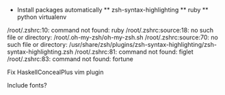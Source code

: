 * Install packages automatically
  ** zsh-syntax-highlighting
  ** ruby
  ** python virtualenv

/root/.zshrc:10: command not found: ruby
/root/.zshrc:source:18: no such file or directory: /root/.oh-my-zsh/oh-my-zsh.sh
/root/.zshrc:source:70: no such file or directory: /usr/share/zsh/plugins/zsh-syntax-highlighting/zsh-syntax-highlighting.zsh
/root/.zshrc:81: command not found: figlet
/root/.zshrc:83: command not found: fortune

Fix HaskellConcealPlus vim plugin

Include fonts?
